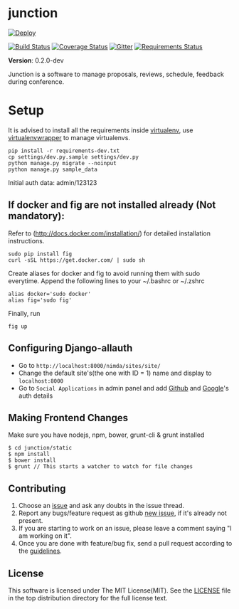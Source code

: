 junction
========

[![Deploy](https://www.herokucdn.com/deploy/button.png)](https://heroku.com/deploy)

[![Build Status](https://travis-ci.org/pythonindia/junction.svg)](https://travis-ci.org/pythonindia/junction) [![Coverage Status](https://coveralls.io/repos/pythonindia/junction/badge.svg?branch=master)](https://coveralls.io/r/pythonindia/junction?branch=master) [![Gitter](https://badges.gitter.im/Join%20Chat.svg)](https://gitter.im/pythonindia/junction?utm_source=badge&utm_medium=badge&utm_campaign=pr-badge&utm_content=badge)
[![Requirements Status](https://requires.io/github/pythonindia/junction/requirements.svg?branch=master)](https://requires.io/github/pythonindia/junction/requirements/?branch=master)

**Version**: 0.2.0-dev

Junction is a software to manage proposals, reviews, schedule, feedback during conference.

Setup
=====

It is advised to install all the requirements inside [virtualenv], use [virtualenvwrapper] to manage virtualenvs.

[virtualenv]: https://virtualenv.pypa.io/en/latest/
[virtualenvwrapper]: https://virtualenvwrapper.readthedocs.org/en/latest/

```
pip install -r requirements-dev.txt
cp settings/dev.py.sample settings/dev.py
python manage.py migrate --noinput
python manage.py sample_data
```

Initial auth data: admin/123123

If docker and fig are not installed already (Not mandatory):
--------------------------------------------
Refer to (http://docs.docker.com/installation/) for detailed installation instructions.

```
sudo pip install fig
curl -sSL https://get.docker.com/ | sudo sh
```

Create aliases for docker and fig to avoid running them with sudo everytime.
Append the following lines to your ~/.bashrc or ~/.zshrc

```
alias docker='sudo docker'
alias fig='sudo fig'
```

Finally, run
```
fig up
```


Configuring Django-allauth
---------------------------

 - Go to `http://localhost:8000/nimda/sites/site/`
 - Change the default site's(the one with ID = 1) name and display to `localhost:8000`
 - Go to `Social Applications` in admin panel and add [Github](http://django-allauth.readthedocs.org/en/latest/providers.html#github) and [Google](http://django-allauth.readthedocs.org/en/latest/providers.html#google)'s auth details

Making Frontend Changes
---------------------------
Make sure you have nodejs, npm, bower, grunt-cli & grunt installed

```
$ cd junction/static
$ npm install
$ bower install
$ grunt // This starts a watcher to watch for file changes
```


Contributing
------------

1. Choose an [issue][issue-list] and ask any doubts in the issue thread.
2. Report any bugs/feature request as github [new issue][new-issue], if it's already not present.
3. If you are starting to work on an issue, please leave a comment saying "I am working on it".
4. Once you are done with feature/bug fix, send a pull request according to the [guidelines].

[issue-list]: https://github.com/pythonindia/junction/issues/
[new-issue]: https://github.com/pythonindia/junction/issues/new
[guidelines]: https://github.com/pythonindia/junction/blob/master/CONTRIBUTING.md


License
-------

This software is licensed under The MIT License(MIT). See the [LICENSE][LICENSE] file in the top distribution directory for the full license text.

[LICENSE]: https://github.com/pythonindia/junction/blob/master/LICENSE
